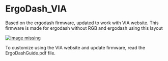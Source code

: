 # ErgoDash_VIA
Based on the ergodash firmware, updated to work with VIA website. 
This firmware is made for ergodash without RGB and ergodash using this layout

<a href="https://github.com/user-attachments/assets/314c2867-2ba7-4db8-bbc2-57704e98879e" target="_blank">
        <img src='https://github.com/user-attachments/assets/314c2867-2ba7-4db8-bbc2-57704e98879e'alt='image missing' /> 
</a>

To customize using the VIA website and update firmware, read the ErgoDashGuide.pdf file.
